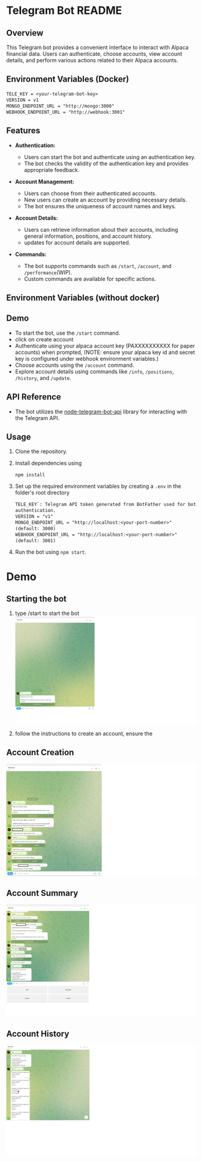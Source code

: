 # Telegram Bot README

## Overview

This Telegram bot provides a convenient interface to interact with Alpaca financial data. Users can authenticate, choose accounts, view account details, and perform various actions related to their Alpaca accounts.

## Environment Variables (Docker)

```
TELE_KEY = <your-telegram-bot-key>
VERSION = v1
MONGO_ENDPOINT_URL = "http://mongo:3000"
WEBHOOK_ENDPOINT_URL = "http://webhook:3001"
```

## Features

- **Authentication:**

  - Users can start the bot and authenticate using an authentication key.
  - The bot checks the validity of the authentication key and provides appropriate feedback.

- **Account Management:**

  - Users can choose from their authenticated accounts.
  - New users can create an account by providing necessary details.
  - The bot ensures the uniqueness of account names and keys.

- **Account Details:**

  - Users can retrieve information about their accounts, including general information, positions, and account history.
  - updates for account details are supported.

- **Commands:**
  - The bot supports commands such as `/start`, `/account`, and `/performance`(WIP).
  - Custom commands are available for specific actions.

## Environment Variables (without docker)

## Demo

- To start the bot, use the `/start` command.
- click on create account
- Authenticate using your alpaca account key (PAXXXXXXXXXX for paper accounts) when prompted, (NOTE: ensure your alpaca key id and secret key is configured under webhook environment variables.)
- Choose accounts using the `/account` command.
- Explore account details using commands like `/info`, `/positions`, `/history`, and `/update`.

## API Reference

- The bot utilizes the [node-telegram-bot-api](https://www.npmjs.com/package/node-telegram-bot-api) library for interacting with the Telegram API.

## Usage

1. Clone the repository.
2. Install dependencies using
   ```
   npm install
   ```
3. Set up the required environment variables by creating a `.env` in the folder's root directory

   ```
   TELE_KEY`: Telegram API token generated from BotFather used for bot authentication.
   VERSION = "v1"
   MONGO_ENDPOINT_URL = "http://localhost:<your-port-number>" (default: 3000)
   WEBHOOK_ENDPOINT_URL = "http://localhost:<your-port-number>" (default: 3001)
   ```

4. Run the bot using `npm start`.

# Demo

## Starting the bot

1. type /start to start the bot
   ![telegramstart](/telegram/src/assets/telegram_start.png?raw=true)

2. follow the instructions to create an account, ensure the

## Account Creation

![telegramcreate](/telegram/src/assets/telegram_create.png?raw=true)

## Account Summary

![telegramsummary](/telegram/src/assets/telegram_summary.png?raw=true)

## Account History

![telegramhistory](/telegram/src/assets/telegram_history.png?raw=true)
